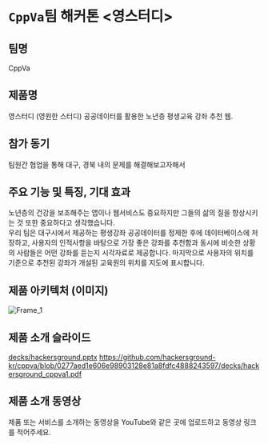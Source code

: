 # `CppVa`팀 해커톤 <영스터디>

## 팀명

CppVa
## 제품명
영스터디 (영원한 스터디)
공공데이터를 활용한 노년층 평생교육 강좌 추천 웹.

## 참가 동기

팀원간 협업을 통해 대구, 경북 내의 문제를 해결해보고자해서

## 주요 기능 및 특징, 기대 효과

노년층의 건강을 보조해주는 앱이나 웹서비스도 중요하지만 그들의 삶의 질을 향상시키는 것 또한 중요하다고 생각했습니다.    
우리 팀은 대구시에서 제공하는 평생강좌 공공데이터를 정제한 후에 데이터베이스에 저장하고, 사용자의 인적사항을 바탕으로 가장 좋은 강좌를 추천함과 동시에 
비슷한 상황의 사람들은 어떤 강좌를 듣는지 시각자료로 제공합니다. 마지막으로 사용자의 위치를 기준으로 추천된 강좌가 개설된 교육원의 위치를 지도에 표시합니다.  

## 제품 아키텍처 (이미지)
![Frame_1](https://github.com/hackersground-kr/Team-CppVa/assets/74394824/6f5092dd-015e-49bb-a2ce-9ca69e8a3205)

## 제품 소개 슬라이드

[decks/hackersground.pptx](https://github.com/hackersground-kr/cppva/blob/c8c443538b1b41b2f038d9561f33aa86dcb52f23/decks/hackersground.pptx)
https://github.com/hackersground-kr/cppva/blob/0277aed1e606e98903128e81a8fdfc4888243597/decks/hackersground_cppva1.pdf



## 제품 소개 동영상

제품 또는 서비스를 소개하는 동영상을 YouTube와 같은 곳에 업로드하고 동영상 링크를 적어주세요.
